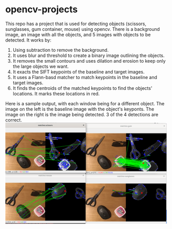 # opencv-projects
This repo has a project that is used for detecting objects (scissors, sunglasses, gum container, mouse) using opencv. There is a background image, an image with all the objects, and 5 images with objects to be detected.
It works by:
1. Using subtraction to remove the background.
2. It uses blur and threshold to create a binary image outlining the objects.
3. It removes the small contours and uses dilation and erosion to keep only the large objects we want.
4. It exacts the SIFT keypoints of the baseline and target images.
5. It uses a Flann-basd matcher to match keypoints in the baseline and target images.
6. It finds the centroids of the matched keypoints to find the objects' locations. It marks these locations in red.

Here is a sample output, with each window being for a different object. The image on the left is the baseline image with the object's keyponts. The image on the right is the image being detected. 3 of the 4 detections are correct.
![Sample Output](./output.png)

